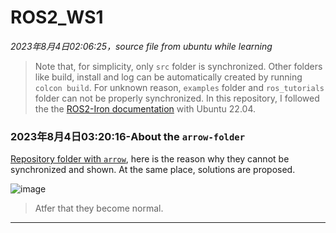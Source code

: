 # ROS2_WS1
*2023年8月4日02:06:25，source file from ubuntu while learning*
> Note that, for simplicity, only `src` folder is synchronized. Other folders like build, install and log can be automatically created by running `colcon build`. 
> For unknown reason, `examples` folder and `ros_tutorials` folder can not be properly synchronized.
> In this repository, I followed the the [ROS2-Iron documentation](https://docs.ros.org/en/iron/index.html) with Ubuntu 22.04.
### 2023年8月4日03:20:16-About the `arrow-folder`
[Repository folder with `arrow`](https://mlog.club/article/5820925), here is the reason why they cannot be synchronized and shown. At the same place, solutions are proposed.

![image](https://github.com/DaojiePENG/ROS2_WS1/assets/49547589/e5681898-3980-47d0-bf90-5f94690df71c)

> Atfer that they become normal.



















---
